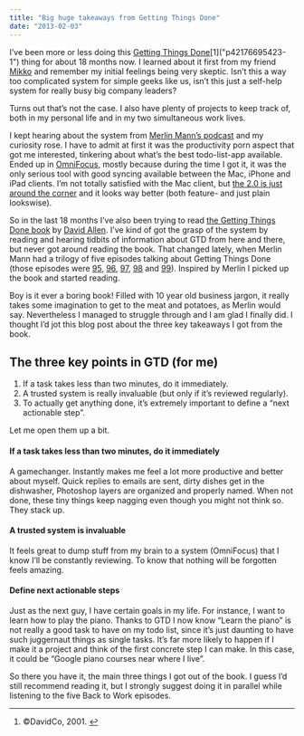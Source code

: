 ```yaml
---
title: "Big huge takeaways from Getting Things Done"
date: "2013-02-03"
---
```


I’ve been more or less doing this [Getting Things Done]("http://en.wikipedia.org/wiki/Getting_Things_Done")[1]("p42176695423-1") thing for about 18 months now. I learned about it first from my friend [Mikko]("https://alpha.app.net/mkko") and remember my initial feelings being very skeptic. Isn’t this a way too complicated system for simple geeks like us, isn’t this just a self-help system for really busy big company leaders?

Turns out that’s not the case. I also have plenty of projects to keep track of, both in my personal life and in my two simultaneous work lives.

I kept hearing about the system from [Merlin Mann’s podcast]("http://5by5.tv/b2w") and my curiosity rose. I have to admit at first it was the productivity porn aspect that got me interested, tinkering about what’s the best todo-list-app available. Ended up in [OmniFocus]("http://www.omnigroup.com/products/omnifocus/"), mostly because during the time I got it, it was the only serious tool with good syncing available between the Mac, iPhone and iPad clients. I’m not totally satisfied with the Mac client, but [the 2.0 is just around the corner]("http://www.omnigroup.com/blog/entry/debut-of-omnifocus-2") and it looks way better (both feature- and just plain lookswise).

So in the last 18 months I’ve also been trying to read [the Getting Things Done book]("http://www.amazon.com/Getting-Things-Done-Stress-Free-Productivity/dp/0142000280") by [David Allen]("http://www.davidco.com/"). I’ve kind of got the grasp of the system by reading and hearing tidbits of information about GTD from here and there, but never got around reading the book. That changed lately, when Merlin Mann had a trilogy of five episodes talking about Getting Things Done (those episodes were [95]("http://5by5.tv/b2w/95"), [96]("http://5by5.tv/b2w/96"), [97]("http://5by5.tv/b2w/97"), [98]("http://5by5.tv/b2w/98") and [99]("http://5by5.tv/b2w/99")). Inspired by Merlin I picked up the book and started reading.

Boy is it ever a boring book! Filled with 10 year old business jargon, it really takes some imagination to get to the meat and potatoes, as Merlin would say. Nevertheless I managed to struggle through and I am glad I finally did. I thought I’d jot this blog post about the three key takeaways I got from the book.

## The three key points in GTD (for me)

1. If a task takes less than two minutes, do it immediately.
2. A trusted system is really invaluable (but only if it’s reviewed regularly).
3. To actually get anything done, it’s extremely important to define a “next actionable step”.

Let me open them up a bit.

#### If a task takes less than two minutes, do it immediately

A gamechanger. Instantly makes me feel a lot more productive and better about myself. Quick replies to emails are sent, dirty dishes get in the dishwasher, Photoshop layers are organized and properly named. When not done, these tiny things keep nagging even though you might not think so. They stack up.

#### A trusted system is invaluable

It feels great to dump stuff from my brain to a system (OmniFocus) that I know I’ll be constantly reviewing. To know that nothing will be forgotten feels amazing.

#### Define next actionable steps

Just as the next guy, I have certain goals in my life. For instance, I want to learn how to play the piano. Thanks to GTD I now know “Learn the piano” is not really a good task to have on my todo list, since it’s just daunting to have such juggernaut things as single tasks. It’s far more likely to happen if I make it a project and think of the first concrete step I can make. In this case, it could be “Google piano courses near where I live”.

So there you have it, the main three things I got out of the book. I guess I’d still recommend reading it, but I strongly suggest doing it in parallel while listening to the five Back to Work episodes.

* * *

1. ©DavidCo, 2001. [↩]("p42176695423-1")

